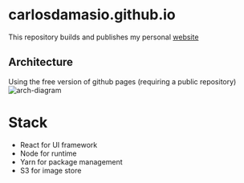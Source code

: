 # carlosdamasio.github.io

This repository builds and publishes my personal [website](https://carlosdamasio.com/Home)

## Architecture

Using the free version of github pages (requiring a public repository)
![arch-diagram](https://carlosdamasio-github-io.s3.us-west-2.amazonaws.com/images/carlosdamasio.svg)

# Stack

- React for UI framework
- Node for runtime
- Yarn for package management
- S3 for image store
